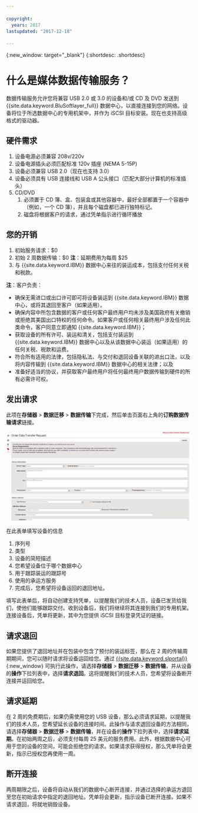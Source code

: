 ```yaml
---

copyright:
  years: 2017
lastupdated: "2017-12-18"

---
```

{:new_window: target="_blank"}
{:shortdesc: .shortdesc}

# 什么是媒体数据传输服务？
 
数据传输服务允许您将兼容 USB 2.0 或 3.0 的设备和/或 CD 及 DVD 发送到 {{site.data.keyword.BluSoftlayer_full}} 数据中心，以直接连接到您的网络。设备将位于所选数据中心的专用机架中，并作为 iSCSI 目标安装。现在也支持高级格式的驱动器。

## 硬件需求
1.    设备电源必须兼容 208v/220v
2.    设备电源插头必须匹配标准 120v 插座 (NEMA 5-15P)
3.    设备必须兼容 USB 2.0（现在也支持 3.0）
4.    设备必须具有 USB 连接线和 USB A 公头接口（匹配大部分计算机的标准插头）
5.    CD/DVD
      1.    必须置于 CD 簿、盒、包装盒或其他容器中，最好全部都置于一个容器中（例如，一个 CD 簿），并且每个磁盘都已进行独特标记。
      2.    磁盘将根据客户的请求，通过凭单指示进行循环播放

## 您的开销
1.    初始服务请求：$0
2.    初始 2 周数据传输：$0
      **注**：延期费用为每周 $25
3.    与 {{site.data.keyword.IBM}} 数据中心来往的装运成本，包括支付任何关税和税款。

**注**：客户负责：  
- 确保无需进口或出口许可即可将设备装运到 {{site.data.keyword.IBM}} 数据中心，或将其退回至客户（如果适用）。 
- 确保内容中所包含数据的客户或任何客户最终用户均未涉及美国政府有关撤销或拒绝其美国出口特权的任何命令。如果客户或任何相关最终用户涉及任何此类命令，客户同意立即通知 {{site.data.keyword.IBM}}；  
- 获取设备的所有许可、装运和清关，包括支付装运到 {{site.data.keyword.IBM}} 数据中心以及从该数据中心装运（如果适用）的任何关税、税款和运费。   
- 符合所有适用的法律，包括隐私法、与交付和退回设备关联的进出口法，以及将内容传输到 {{site.data.keyword.IBM}} 数据中心的相关法律；以及 
- 准备好适当的协议，并获取客户最终用户将任何最终用户数据传输到硬件的所有必需许可权。

## 发出请求
此项在**存储器** > **数据迁移** >  **数据传输**下完成，然后单击页面右上角的**订购数据传输请求**链接。

![发出数据传输请求](/images/DTS.png)
 

在此表单填写设备的信息
1. 序列号
2. 类型
3. 设备的简短描述
4. 您希望设备位于哪个数据中心
5. 用于跟踪装运的跟踪号
6. 使用的承运方服务
7. 完成后，您希望将设备运回的退回地址。

填写此表单后，将自动创建支持凭单，以提醒我们的技术人员，设备已发货给我们，使他们能够跟踪交付。收到设备后，我们将继续将其连接到我们的专用机架。连接设备后，凭单将更新，其中为您提供 iSCSI 目标登录凭证的链接。

## 请求退回
如果您提供了退回地址并在包装中包含了预付的装运标签，那么在 2 周的传输周期期间，您可以随时请求将设备运回给您。通过 [{{site.data.keyword.slportal}}](https://control.softlayer.com/){:new_window} 可执行此操作，请选择**存储器** > **数据迁移** > **数据传输**，并从设备的**操作**下拉列表中，选择**请求退回**。这将提醒我们的技术人员，您希望将设备断开连接并运回给您。

## 请求延期
在 2 周的免费期后，如果仍需使用您的 USB 设备，那么必须请求延期，以提醒我们的技术人员，您希望延长设备的连接时间。此操作与请求退回设备的方法相同，请选择**存储器** > **数据迁移** > **数据传输**，并在设备的**操作**下拉列表中，选择**请求延期**。在初始两周之后，必须支付每周 25 美元的服务费用。此外，根据数据中心可用于您的设备的空间，可能会拒绝您的请求。如果请求获得授权，那么凭单将会更新，指示已授权您再使用一周。

## 断开连接
两周期限之后，设备将自动从我们的数据中心断开连接，并通过选择的承运方退回至您在初始请求中指定的退回地址。凭单将会更新，指示设备已断开连接。如果不请求退回，将就地销毁设备。
